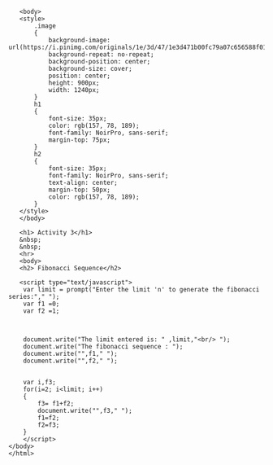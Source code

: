 <html version="1.0" enoding ="UTF-8">
    <html>
        <head>
            <title> fibonacci.html</title>                    
        </head>
        
       <body>
       <style>
           .image
           {
               background-image: url(https://i.pinimg.com/originals/1e/3d/47/1e3d471b00fc79a07c656588f01708f3.jpg);
               background-repeat: no-repeat;
               background-position: center;
               background-size: cover;
               position: center;
               height: 900px;
               width: 1240px;
           }
           h1
           {
               font-size: 35px;
               color: rgb(157, 78, 189);
               font-family: NoirPro, sans-serif;
               margin-top: 75px;
           }
           h2
           {
               font-size: 35px;
               font-family: NoirPro, sans-serif;
               text-align: center;
               margin-top: 50px;
               color: rgb(157, 78, 189);
           }
       </style>
       </body>

       <h1> Activity 3</h1>
       &nbsp;
       &nbsp;
       <hr>
       <body>
       <h2> Fibonacci Sequence</h2>

       <script type="text/javascript">
        var limit = prompt("Enter the limit 'n' to generate the fibonacci series:"," ");
        var f1 =0;
        var f2 =1;

        
        
        document.write("The limit entered is: " ,limit,"<br/> ");
        document.write("The fibonacci sequence : ");
        document.write("",f1," ");
        document.write("",f2," ");
        

        var i,f3;
        for(i=2; i<limit; i++)
        {
            f3= f1+f2;
            document.write("",f3," ");
            f1=f2;
            f2=f3;
        }
        </script>
    </body>
    </html>
